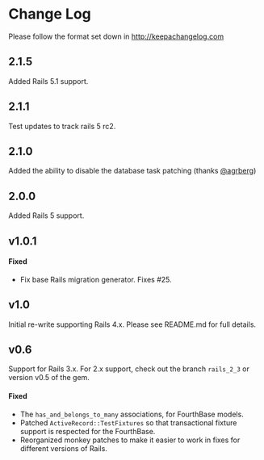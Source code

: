 # Change Log

Please follow the format set down in http://keepachangelog.com

## 2.1.5

Added Rails 5.1 support.

## 2.1.1

Test updates to track rails 5 rc2.

## 2.1.0

Added the ability to disable the database task patching (thanks [@agrberg](https://github.com/agrberg))

## 2.0.0

Added Rails 5 support.

## v1.0.1

#### Fixed

* Fix base Rails migration generator. Fixes #25.


## v1.0

Initial re-write supporting Rails 4.x. Please see README.md for full details.


## v0.6

Support for Rails 3.x. For 2.x support, check out the branch `rails_2_3` or version v0.5 of the gem.

#### Fixed

 * The `has_and_belongs_to_many` associations, for FourthBase models.
 * Patched `ActiveRecord::TestFixtures` so that transactional fixture support is respected for the FourthBase.
 * Reorganized monkey patches to make it easier to work in fixes for different versions of Rails.
